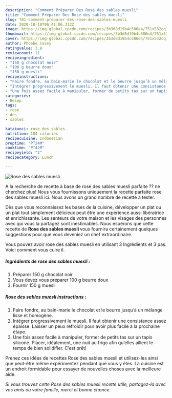 ```yaml
---
description: "Comment Préparer Des Rose des sables muesli"
title: "Comment Préparer Des Rose des sables muesli"
slug: 701-comment-preparer-des-rose-des-sables-muesli
date: 2020-10-18T06:41:06.312Z
image: https://img-global.cpcdn.com/recipes/3b3d8d19b4c586e4/751x532cq70/rose-des-sables-muesli-photo-principale-de-la-recette.jpg
thumbnail: https://img-global.cpcdn.com/recipes/3b3d8d19b4c586e4/751x532cq70/rose-des-sables-muesli-photo-principale-de-la-recette.jpg
cover: https://img-global.cpcdn.com/recipes/3b3d8d19b4c586e4/751x532cq70/rose-des-sables-muesli-photo-principale-de-la-recette.jpg
author: Phoebe Casey
ratingvalue: 3.9
reviewcount: 11
recipeingredient:
- "150 g chocolat noir"
- "100 g beurre doux"
- "150 g muesli"
recipeinstructions:
- "Faire fondre, au bain-marie le chocolat et le beurre jusqu’à un mélange lisse et homogène."
- "Intégrer progressivement le muesli. Il faut obtenir une consistance assez épaisse. Laisser un peux refroidir pour avoir plus facile à la prochaine étape."
- "Une fois assez facile à manipuler, former de petits tas sur un tapis siliconé. Placer, idéalement, une nuit au frigo afin qu’elles aillent le temps de bien solidifier. C’est prêt!"
categories:
- Resep
tags:
- rose
- des
- sables

katakunci: rose des sables 
nutrition: 104 calories
recipecuisine: Indonesian
preptime: "PT24M"
cooktime: "PT42M"
recipeyield: "2"
recipecategory: Lunch

---
```



![Rose des sables muesli](https://img-global.cpcdn.com/recipes/3b3d8d19b4c586e4/751x532cq70/rose-des-sables-muesli-photo-principale-de-la-recette.jpg)

A la recherche de recette à base de rose des sables muesli parfaite ?? ne cherchez plus! Nous vous fournissons uniquement la recette parfaite rose des sables muesli ici. Nous avons un grand nombre de recette à tester.

Dès que vous reconnaissez les bases de la cuisine, développer un plat ou un plat tout simplement délicieux peut être une expérience aussi libératrice et enrichissante. Les senteurs de votre maison et les visages des personnes avec qui vous la partagez sont inestimables. Nous espérons que cette recette de <strong> Rose des sables muesli </strong> vous fournira certainement quelques suggestions pour que vous deveniez un chef extraordinaire.

<!--inarticleads1-->

Vous pouvez avoir rose des sables muesli en utilisant 3 Ingrédients et 3 pas. Voici comment vous cuire il.

##### Ingrédients de rose des sables muesli :

1. Préparer 150 g chocolat noir
1. Vous devez vous préparer 100 g beurre doux
1. Fournir 150 g muesli




<!--inarticleads2-->

##### Rose des sables muesli instructions :

1. Faire fondre, au bain-marie le chocolat et le beurre jusqu’à un mélange lisse et homogène.
1. Intégrer progressivement le muesli. Il faut obtenir une consistance assez épaisse. Laisser un peux refroidir pour avoir plus facile à la prochaine étape.
1. Une fois assez facile à manipuler, former de petits tas sur un tapis siliconé. Placer, idéalement, une nuit au frigo afin qu’elles aillent le temps de bien solidifier. C’est prêt!




<!--inarticleads1-->

<p>
Prenez ces idées de recettes Rose des sables muesli et utilisez-les ainsi que peut-être même expérimentez pendant que vous y êtes. La cuisine est un endroit formidable pour essayer de nouvelles choses avec la meilleure aide.
</p>

<p>
<i>Si vous trouvez cette Rose des sables muesli recette utile, partagez-la avec vos amis ou votre famille, merci et bonne chance.</i>
</p>
